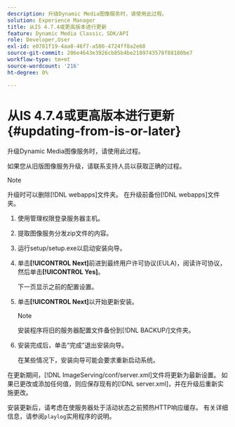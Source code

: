 ```yaml
---
description: 升级Dynamic Media图像服务时，请使用此过程。
solution: Experience Manager
title: 从IS 4.7.4或更高版本进行更新
feature: Dynamic Media Classic，SDK/API
role: Developer,User
exl-id: e0781f19-4aa8-46f7-a586-4724ff8a2e68
source-git-commit: 206e4643e3926cb85b4be2189743578f88180be7
workflow-type: tm+mt
source-wordcount: '216'
ht-degree: 0%

---
```


# 从IS 4.7.4或更高版本进行更新{#updating-from-is-or-later}

升级Dynamic Media图像服务时，请使用此过程。

如果您从旧版图像服务升级，请联系支持人员以获取正确的过程。

>[!NOTE]
>
>升级时可以删除[!DNL webapps]文件夹。 在升级前备份[!DNL webapps]文件夹。

1. 使用管理权限登录服务器主机。
1. 提取图像服务分发zip文件的内容。
1. 运行setup/setup.exe以启动安装向导。
1. 单击&#x200B;**[!UICONTROL Next]**&#x200B;前进到最终用户许可协议(EULA)，阅读许可协议，然后单击&#x200B;**[!UICONTROL Yes]**。

   下一页显示之前的配置设置。
1. 单击&#x200B;**[!UICONTROL Next]**&#x200B;以开始更新安装。

   >[!NOTE]
   >
   >安装程序将旧的服务器配置文件备份到[!DNL BACKUP/]文件夹。

1. 安装完成后，单击“完成”退出安装向导。

   在某些情况下，安装向导可能会要求重新启动系统。

在更新期间，[!DNL ImageServing/conf/server.xml]文件将更新为最新设置。 如果已更改或添加任何值，则应保存现有的[!DNL server.xml]，并在升级后重新实施更改。

安装更新后，请考虑在使服务器处于活动状态之前预热HTTP响应缓存。 有关详细信息，请参阅`playlog`实用程序的说明。
